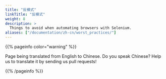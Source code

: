 ```yaml
---
title: "反模式"
linkTitle: "反模式"
weight: 8
description: >
  Things to avoid when automating browsers with Selenium.
aliases: ["/documentation/zh-cn/worst_practices/"]    
---
```


{{% pageinfo color="warning" %}}
<p class="lead">
   <i class="fas fa-language display-4"></i> 
   Page being translated from 
   English to Chinese. Do you speak Chinese? Help us to translate
   it by sending us pull requests!
</p>
{{% /pageinfo %}}

